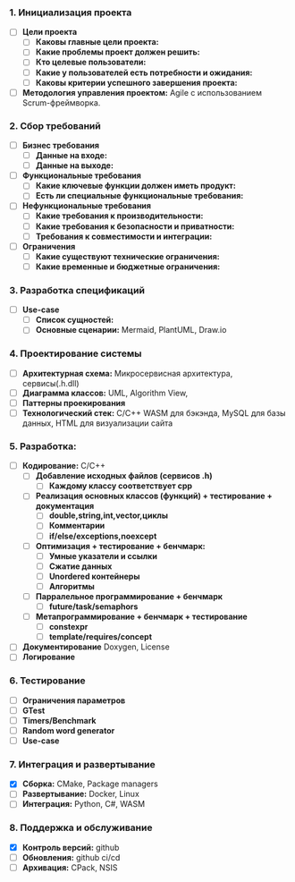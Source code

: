 ### 1. Инициализация проекта

- [ ] **Цели проекта**
  - [ ] **Каковы главные цели проекта:**
  - [ ] **Какие проблемы проект должен решить:**
  - [ ] **Кто целевые пользователи:**
  - [ ] **Какие у пользователей есть потребности и ожидания:**
  - [ ] **Каковы критерии успешного завершения проекта:**
- [ ] **Методология управления проектом:** Agile с использованием Scrum-фреймворка.

### 2. Сбор требований

- [ ] **Бизнес требования**
  - [ ] **Данные на входе:**
  - [ ] **Данные на выходе:**
- [ ] **Функциональные требования**
  - [ ] **Какие ключевые функции должен иметь продукт:**
  - [ ] **Есть ли специальные функциональные требования:**
- [ ] **Нефункциональные требования**
  - [ ] **Какие требования к производительности:**
  - [ ] **Какие требования к безопасности и приватности:**
  - [ ] **Требования к совместимости и интеграции:**
- [ ] **Ограничения**
  - [ ] **Какие существуют технические ограничения:**
  - [ ] **Какие временные и бюджетные ограничения:**

### 3. Разработка спецификаций

- [ ] **Use-case**
  - [ ] **Список сущностей:**
  - [ ] **Основные сценарии:** Mermaid, PlantUML, Draw.io

### 4. Проектирование системы

- [ ] **Архитектурная схема:** Микросервисная архитектура, сервисы(.h.dll)
- [ ] **Диаграмма классов:** UML, Algorithm View,
- [ ] **Паттерны проекирования**
- [ ] **Технологический стек:** C/C++ WASM для бэкэнда, MySQL для базы данных, HTML для визуализации сайта

### 5. Разработка:

- [ ] **Кодирование:** C/C++
  - [ ] **Добавление исходных файлов (сервисов .h)**
    - [ ] **Каждому классу соответствует cpp**
  - [ ] **Реализация основных классов (функций) + тестирование + документация**
    - [ ] **double,string,int,vector,циклы**
    - [ ] **Комментарии**
    - [ ] **if/else/exceptions,noexcept**
  - [ ] **Оптимизация + тестирование + бенчмарк:**
    - [ ] **Умные указатели и ссылки**
    - [ ] **Сжатие данных**
    - [ ] **Unordered контейнеры**
    - [ ] **Алгоритмы**
  - [ ] **Парралельное программирование + бенчмарк**
    - [ ] **future/task/semaphors**
  - [ ] **Метапрограммирование + бенчмарк + тестирование**
    - [ ] **constexpr**
    - [ ] **template/requires/concept**
- [ ] **Документирование** Doxygen, License
- [ ] **Логирование**

### 6. Тестирование

- [ ] **Ограничения параметров**
- [ ] **GTest**
- [ ] **Timers/Benchmark**
- [ ] **Random word generator**
- [ ] **Use-case**

### 7. Интеграция и развертывание

- [X] **Сборка:** CMake, Package managers
- [ ] **Развертывание:** Docker, Linux
- [ ] **Интеграция:** Python, C#, WASM

### 8. Поддержка и обслуживание

- [X] **Контроль версий:** github
- [ ] **Обновления:** github ci/cd
- [ ] **Архивация:** CPack, NSIS
